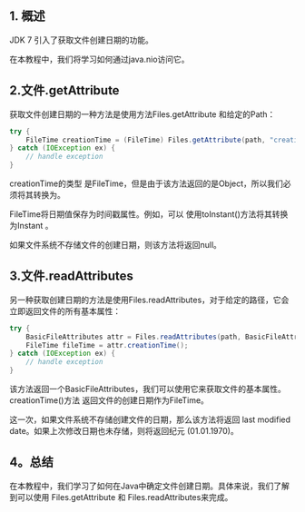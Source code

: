 ## 1. 概述

JDK 7 引入了获取文件创建日期的功能。

在本教程中，我们将学习如何通过java.nio访问它。

## 2.文件.getAttribute

获取文件创建日期的一种方法是使用方法Files.getAttribute 和给定的Path：

```java
try {
    FileTime creationTime = (FileTime) Files.getAttribute(path, "creationTime");
} catch (IOException ex) {
    // handle exception
}
```

creationTime的类型 是FileTime，但是由于该方法返回的是Object，所以我们必须将其转换为。

FileTime将日期值保存为时间戳属性。例如，可以 使用toInstant()方法将其转换为Instant 。

如果文件系统不存储文件的创建日期，则该方法将返回null。

## 3.文件.readAttributes

另一种获取创建日期的方法是使用Files.readAttributes，对于给定的路径，它会立即返回文件的所有基本属性：

```java
try {
    BasicFileAttributes attr = Files.readAttributes(path, BasicFileAttributes.class);
    FileTime fileTime = attr.creationTime();
} catch (IOException ex) {
    // handle exception
}
```

该方法返回一个BasicFileAttributes，我们可以使用它来获取文件的基本属性。creationTime()方法 返回文件的创建日期作为FileTime。

这一次，如果文件系统不存储创建文件的日期，那么该方法将返回 last modified date。如果上次修改日期也未存储，则将返回纪元 (01.01.1970)。

## 4。总结

在本教程中，我们学习了如何在Java中确定文件创建日期。具体来说，我们了解到可以使用 Files.getAttribute 和 Files.readAttributes来完成。